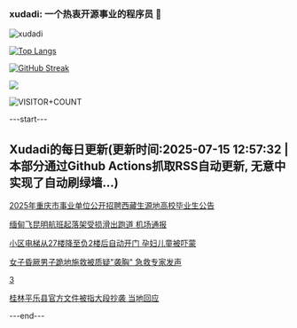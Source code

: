 ### xudadi: 一个热衷开源事业的程序员 👋

![xudadi](https://github-readme-stats-git-masterorgs-github-readme-stats-team.vercel.app/api?username=xudadi)

[![Top Langs](https://github-readme-stats.vercel.app/api/top-langs/?username=xudadi)](https://github.com/anuraghazra/github-readme-stats)

[![GitHub Streak](https://streak-stats.demolab.com?user=xudadi&locale=zh_Hans)](https://git.io/streak-stats)

![](https://raw.githubusercontent.com/xudadi/xudadi/main/assets/github-contribution-grid-snake.svg)

![VISITOR+COUNT](https://komarev.com/ghpvc/?username=xudadi&label=VISITOR+COUNT)


---start---

## Xudadi的每日更新(更新时间:2025-07-15 12:57:32 | 本部分通过Github Actions抓取RSS自动更新, 无意中实现了自动刷绿墙...)

[2025年重庆市事业单位公开招聘西藏生源地高校毕业生公告](https://www.gongkaoleida.com/article/2509611)

[缅甸飞昆明航班起落架受损滑出跑道 机场通报](https://m.163.com/news/article/K4GCT0120534A4SC.html)

[小区电梯从27楼降至负2楼后自动开门 孕妇儿童被吓蒙](https://m.163.com/news/article/K4FE2BVC051492T3.html)

[女子昏厥男子跪地施救被质疑"袭胸" 急救专家发声](https://m.163.com/news/article/K4FDMMTJ053469LG.html)

[3](https://m.163.com/touch/news/sub/domestic)

[桂林平乐县官方文件被指大段抄袭 当地回应](https://m.163.com/news/article/K4F5QGG8053469LG.html)

---end---
